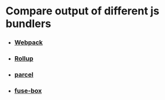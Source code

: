 # Compare output of different js bundlers

- ### [Webpack](https://github.com/webpack/webpack/)
- ### [Rollup](https://github.com/rollup/rollup)
- ### [parcel](https://github.com/parcel-bundler/parcel)
- ### [fuse-box](https://github.com/fuse-box/fuse-box)
